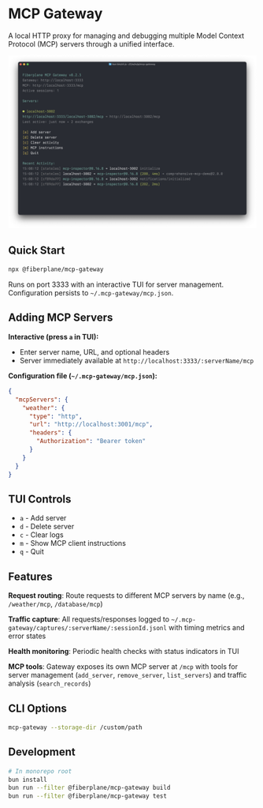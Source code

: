 # MCP Gateway

A local HTTP proxy for managing and debugging multiple Model Context Protocol (MCP) servers through a unified interface.

![MCP Gateway](./assets/mcp-gateway.png)

## Quick Start

```bash
npx @fiberplane/mcp-gateway
```

Runs on port 3333 with an interactive TUI for server management. Configuration persists to `~/.mcp-gateway/mcp.json`.

## Adding MCP Servers

**Interactive (press `a` in TUI):**
- Enter server name, URL, and optional headers
- Server immediately available at `http://localhost:3333/:serverName/mcp`

**Configuration file (`~/.mcp-gateway/mcp.json`):**

```json
{
  "mcpServers": {
    "weather": {
      "type": "http",
      "url": "http://localhost:3001/mcp",
      "headers": {
        "Authorization": "Bearer token"
      }
    }
  }
}
```

## TUI Controls

- `a` - Add server
- `d` - Delete server
- `c` - Clear logs
- `m` - Show MCP client instructions
- `q` - Quit

## Features

**Request routing**: Route requests to different MCP servers by name (e.g., `/weather/mcp`, `/database/mcp`)

**Traffic capture**: All requests/responses logged to `~/.mcp-gateway/captures/:serverName/:sessionId.jsonl` with timing metrics and error states

**Health monitoring**: Periodic health checks with status indicators in TUI

**MCP tools**: Gateway exposes its own MCP server at `/mcp` with tools for server management (`add_server`, `remove_server`, `list_servers`) and traffic analysis (`search_records`)

## CLI Options

```bash
mcp-gateway --storage-dir /custom/path
```

## Development

```bash
# In monorepo root
bun install
bun run --filter @fiberplane/mcp-gateway build
bun run --filter @fiberplane/mcp-gateway test
```